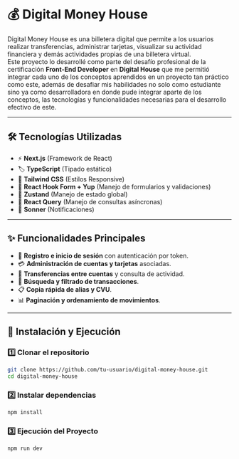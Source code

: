 

# 💰 Digital Money House

Digital Money House es una billetera digital que permite a los usuarios realizar transferencias, administrar tarjetas, visualizar su actividad financiera y demás actividades propias de una billetera virtual.  
Este proyecto lo desarrollé como parte del desafío profesional de la certificación **Front-End Developer** en **Digital House** que me permitió integrar cada uno de los conceptos aprendidos en un proyecto tan práctico como este, además de desafiar mis habilidades no solo como estudiante sino ya como desarrolladora en donde pude integrar aparte de los conceptos, las tecnologías y funcionalidades necesarias para el desarrollo efectivo de este.

---

## 🛠️ Tecnologías Utilizadas
- ⚡ **Next.js** (Framework de React)
- 🏷️ **TypeScript** (Tipado estático)
- 🎨 **Tailwind CSS** (Estilos Responsive)
- 📝 **React Hook Form + Yup** (Manejo de formularios y validaciones)
- 🔗 **Zustand** (Manejo de estado global)
- 🔄 **React Query** (Manejo de consultas asíncronas)
- 🔔 **Sonner** (Notificaciones)

---

## ✨ Funcionalidades Principales
- 🔐 **Registro e inicio de sesión** con autenticación por token.
- 💳 **Administración de cuentas y tarjetas** asociadas.
- 🔄 **Transferencias entre cuentas** y consulta de actividad.
- 🔎 **Búsqueda y filtrado de transacciones**.
- 📋 **Copia rápida de alias y CVU**.
- 📊 **Paginación y ordenamiento de movimientos**.

---

## 🚀 Instalación y Ejecución

### 1️⃣ Clonar el repositorio  
```sh
git clone https://github.com/tu-usuario/digital-money-house.git
cd digital-money-house
```
### 2️⃣ Instalar dependencias
```sh
npm install
```
### 3️⃣ Ejecución del Proyecto
```sh
npm run dev
```
